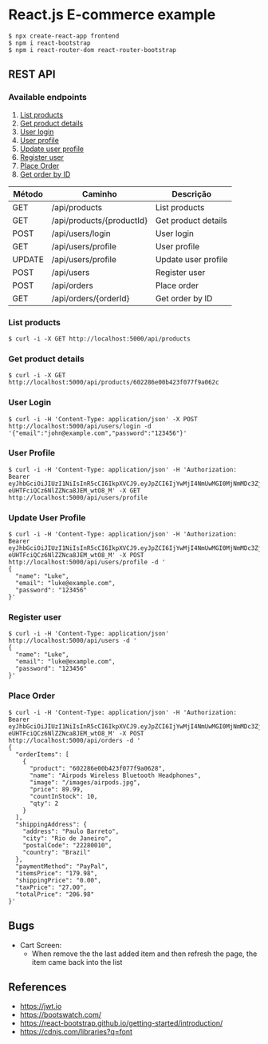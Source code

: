 # React.js E-commerce example

```shell
$ npx create-react-app frontend
$ npm i react-bootstrap
$ npm i react-router-dom react-router-bootstrap
```

## REST API

### Available endpoints

1. [List products](#list-products)
2. [Get product details](#get-product-details)
3. [User login](#user-login)
4. [User profile](#user-profile)
5. [Update user profile](#update-user-profile)
6. [Register user](#register-user)
7. [Place Order](#place-order)
8. [Get order by ID](#get-order-by-id)

Método | Caminho | Descrição
--- | --- | ---
GET | /api/products | List products
GET | /api/products/{productId} | Get product details
POST | /api/users/login | User login
GET | /api/users/profile | User profile
UPDATE | /api/users/profile | Update user profile
POST | /api/users | Register user
POST | /api/orders | Place order
GET | /api/orders/{orderId} | Get order by ID

### List products

```shell
$ curl -i -X GET http://localhost:5000/api/products
```

### Get product details

```shell
$ curl -i -X GET http://localhost:5000/api/products/602286e00b423f077f9a062c
```

### User Login

```shell
$ curl -i -H 'Content-Type: application/json' -X POST http://localhost:5000/api/users/login -d '{"email":"john@example.com","password":"123456"}'
```

### User Profile

```shell
$ curl -i -H 'Content-Type: application/json' -H 'Authorization: Bearer eyJhbGciOiJIUzI1NiIsInR5cCI6IkpXVCJ9.eyJpZCI6IjYwMjI4NmUwMGI0MjNmMDc3ZjlhMDYyNiIsImlhdCI6MTYxMzAxODQ2MCwiZXhwIjoxNjE1NjEwNDYwfQ.RuHxDw5yS7XXI-eUHTFciQCz6NlZZNca8JEM_wtO8_M' -X GET http://localhost:5000/api/users/profile
```

### Update User Profile

```shell
$ curl -i -H 'Content-Type: application/json' -H 'Authorization: Bearer eyJhbGciOiJIUzI1NiIsInR5cCI6IkpXVCJ9.eyJpZCI6IjYwMjI4NmUwMGI0MjNmMDc3ZjlhMDYyNiIsImlhdCI6MTYxMzAxODQ2MCwiZXhwIjoxNjE1NjEwNDYwfQ.RuHxDw5yS7XXI-eUHTFciQCz6NlZZNca8JEM_wtO8_M' -X POST http://localhost:5000/api/users/profile -d '
{
  "name": "Luke",
  "email": "luke@example.com",
  "password": "123456"
}'
```

### Register user

```shell
$ curl -i -H 'Content-Type: application/json' http://localhost:5000/api/users -d '
{
  "name": "Luke",
  "email": "luke@example.com",
  "password": "123456"
}'
```

### Place Order

```shell
$ curl -i -H 'Content-Type: application/json' -H 'Authorization: Bearer eyJhbGciOiJIUzI1NiIsInR5cCI6IkpXVCJ9.eyJpZCI6IjYwMjI4NmUwMGI0MjNmMDc3ZjlhMDYyNiIsImlhdCI6MTYxMzAxODQ2MCwiZXhwIjoxNjE1NjEwNDYwfQ.RuHxDw5yS7XXI-eUHTFciQCz6NlZZNca8JEM_wtO8_M' -X POST http://localhost:5000/api/orders -d '
{
  "orderItems": [
    {
      "product": "602286e00b423f077f9a0628",
      "name": "Airpods Wireless Bluetooth Headphones",
      "image": "/images/airpods.jpg",
      "price": 89.99,
      "countInStock": 10,
      "qty": 2
    }
  ],
  "shippingAddress": {
    "address": "Paulo Barreto",
    "city": "Rio de Janeiro",
    "postalCode": "22280010",
    "country": "Brazil"
  },
  "paymentMethod": "PayPal",
  "itemsPrice": "179.98",
  "shippingPrice": "0.00",
  "taxPrice": "27.00",
  "totalPrice": "206.98"
}'
```

## Bugs

- Cart Screen:
    - When remove the the last added item and then refresh the page, the item came back into the list

## References

- https://jwt.io
- https://bootswatch.com/
- https://react-bootstrap.github.io/getting-started/introduction/
- https://cdnjs.com/libraries?q=font